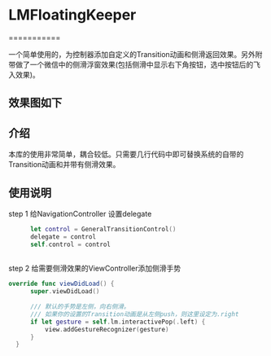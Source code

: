 # LMFloatingKeeper
===========

一个简单使用的，为控制器添加自定义的Transition动画和侧滑返回效果。另外附带做了一个微信中的侧滑浮窗效果(包括侧滑中显示右下角按钮，选中按钮后的飞入效果)。

## 效果图如下

## 介绍
本库的使用非常简单，耦合较低。只需要几行代码中即可替换系统的自带的Transition动画和并带有侧滑效果。

## 使用说明
step 1 给NavigationController 设置delegate
  ```swift
        let control = GeneralTransitionControl()
        delegate = control
        self.control = control
        
  ```
  
step 2 给需要侧滑效果的ViewController添加侧滑手势
  ```swift
  override func viewDidLoad() {
        super.viewDidLoad()
        
        /// 默认的手势是左侧，向右侧滑。
        /// 如果你的设置的Transition动画是从左侧push，则这里设定为.right
        if let gesture = self.lm.interactivePop(.left) {
            view.addGestureRecognizer(gesture)
        }
    }
  ```

